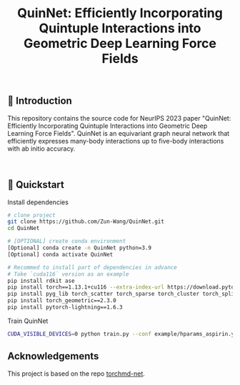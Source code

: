 <div align="center">

# QuinNet: Efficiently Incorporating Quintuple Interactions into Geometric Deep Learning Force Fields


</div>

<br>

## 📌  Introduction

This repository contains the source code for NeurIPS 2023 paper "QuinNet: Efficiently Incorporating Quintuple Interactions into Geometric Deep Learning Force Fields". QuinNet is an equivariant graph neural network that efficiently expresses many-body interactions up to five-body interactions with ab initio accuracy.

<br>


## 🚀  Quickstart

Install dependencies

```bash
# clone project
git clone https://github.com/Zun-Wang/QuinNet.git
cd QuinNet

# [OPTIONAL] create conda environment
[Optional] conda create -n QuinNet python=3.9
[Optional] conda activate QuinNet

# Recommed to install part of dependencies in advance
# Take `cuda116` version as an example
pip install rdkit ase
pip install torch==1.13.1+cu116 --extra-index-url https://download.pytorch.org/whl/cu116
pip install pyg_lib torch_scatter torch_sparse torch_cluster torch_spline_conv -f https://data.pyg.org/whl/torch-1.13.0+cu116.html
pip install torch_geometric==2.3.0
pip install pytorch-lightning==1.6.3
```

Train QuinNet

```bash
CUDA_VISIBLE_DEVICES=0 python train.py --conf example/hparams_aspirin.yaml
```


## Acknowledgements
This project is based on the repo [torchmd-net](https://github.com/torchmd/torchmd-net.git).
